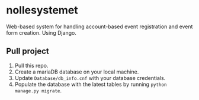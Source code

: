 # nollesystemet
Web-based system for handling account-based event registration and event form creation. Using Django.


## Pull project
1) Pull this repo.
2) Create a mariaDB database on your local machine.
3) Update ```Database/db_info.cnf``` with your database credentials.
4) Populate the database with the latest tables by running ```python manage.py migrate```.